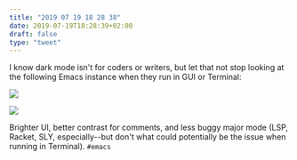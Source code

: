 ```yaml
---
title: "2019 07 19 18 28 38"
date: 2019-07-19T18:28:39+02:00
draft: false
type: "tweet"
---
```

I know dark mode isn't for coders or writers, but let that not stop looking at the following Emacs instance when they run in GUI or Terminal:

![](/img/2019-07-18-20-16-18.png)

![](/img/2019-07-18-20-16-43.png)

Brighter UI, better contrast for comments, and less buggy major mode (LSP, Racket, SLY, especially--but don't what could potentially be the issue when running in Terminal). `#emacs`
